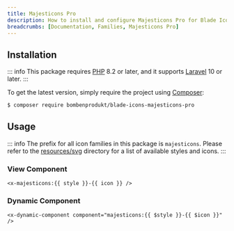 ```yaml
---
title: Majesticons Pro
description: How to install and configure Majesticons Pro for Blade Icons.
breadcrumbs: [Documentation, Families, Majesticons Pro]
---
```


## Installation

::: info
This package requires [PHP](https://www.php.net/) 8.2 or later, and it supports [Laravel](https://laravel.com/) 10 or later.
:::

To get the latest version, simply require the project using [Composer](https://getcomposer.org/):

```bash
$ composer require bombenprodukt/blade-icons-majesticons-pro
```

## Usage

::: info
The prefix for all icon families in this package is `majesticons`. Please refer to the [resources/svg](https://github.com/faustbrian/blade-icons-majesticons-pro/tree/main/resources/svg) directory for a list of available styles and icons.
:::

### View Component

```blade
<x-majesticons:{{ style }}-{{ icon }} />
```

### Dynamic Component

```blade
<x-dynamic-component component="majesticons:{{ $style }}-{{ $icon }}" />
```
